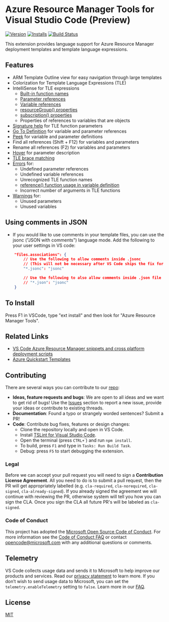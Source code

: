 # Azure Resource Manager Tools for Visual Studio Code (Preview)

[![Version](https://vsmarketplacebadge.apphb.com/version/ms-azuretools.azurerm-vscode-tools.svg)](https://marketplace.visualstudio.com/items?itemName=ms-azuretools.azurerm-vscode-tools) [![Installs](https://vsmarketplacebadge.apphb.com/installs-short/ms-azuretools.azurerm-vscode-tools.svg)](https://marketplace.visualstudio.com/items?itemName=ms-azuretools.azurerm-vscode-tools) [![Build Status](https://dev.azure.com/ms-azuretools/AzCode/_apis/build/status/vscode-azurearmtools)](https://dev.azure.com/ms-azuretools/AzCode/_build/latest?definitionId=10)

This extension provides language support for Azure Resource Manager deployment templates and template language expressions.

## Features
- ARM Template Outline view for easy navigation through large templates
- Colorization for Template Language Expressions (TLE)
- IntelliSense for TLE expressions
    - [Built-in function names](https://go.microsoft.com/fwlink/?LinkID=733958)
    - [Parameter references](https://go.microsoft.com/fwlink/?LinkID=733959)
    - [Variable references](https://go.microsoft.com/fwlink/?LinkID=733960)
    - [resourceGroup() properties](https://azure.microsoft.com/en-us/documentation/articles/resource-group-template-functions/#resourcegroup)
    - [subscription() properties](https://azure.microsoft.com/en-us/documentation/articles/resource-group-template-functions/#subscription)
    - Properties of references to variables that are objects
- [Signature help](https://code.visualstudio.com/docs/editor/editingevolved#_parameter-hints) for TLE function parameters
- [Go To Definition](https://code.visualstudio.com/docs/editor/editingevolved#_go-to-definition) for variable and parameter references
- [Peek](https://code.visualstudio.com/docs/editor/editingevolved#_peek) for variable and parameter definitions
- Find all references (Shift + F12) for variables and parameters
- Rename all references (F2) for variables and parameters
- [Hover](https://code.visualstudio.com/docs/editor/editingevolved#_hover) for parameter description
- [TLE brace matching](https://code.visualstudio.com/docs/editor/editingevolved#_bracket-matching)
- [Errors](https://code.visualstudio.com/docs/editor/editingevolved#_errors-warnings) for:
    - Undefined parameter references
    - Undefined variable references
    - Unrecognized TLE function names
    - [reference() function usage in variable definition](https://azure.microsoft.com/en-us/documentation/articles/resource-group-template-functions/#reference)
    - Incorrect number of arguments in TLE functions
- [Warnings](https://code.visualstudio.com/docs/editor/editingevolved#_errors-warnings) for:
    - Unused parameters
    - Unused variables

## Using comments in JSON

- If you would like to use comments in your template files, you can use the jsonc ("JSON with comments") language mode.  Add the following to your user settings in VS code:

```json
    "files.associations": {
        // Use the following to allow comments inside .jsonc
        // (This will not be necessary after VS Code ships the fix for https://github.com/Microsoft/vscode/issues/48969)
        "*.jsonc": "jsonc"

        // Use the following to also allow comments inside .json file
        // "*.json": "jsonc"
    }
```

## To Install

Press F1 in VSCode, type "ext install" and then look for "Azure Resource Manager Tools".

## Related Links

- [VS Code Azure Resource Manager snippets and cross platform deployment scripts](https://go.microsoft.com/fwlink/?LinkID=733962)
- [Azure Quickstart Templates](https://go.microsoft.com/fwlink/?LinkID=734038)

## Contributing
There are several ways you can contribute to our [repo](https://github.com/Microsoft/vscode-azurearmtools):

- **Ideas, feature requests and bugs**: We are open to all ideas and we want to get rid of bugs! Use the [Issues](https://github.com/Microsoft/vscode-azurearmtools/issues) section to report a new issue, provide your ideas or contribute to existing threads.
- **Documentation**: Found a typo or strangely worded sentences? Submit a PR!
- **Code**: Contribute bug fixes, features or design changes:
  - Clone the repository locally and open in VS Code.
  - Install [TSLint for Visual Studio Code](https://marketplace.visualstudio.com/items?itemName=eg2.tslint).
  - Open the terminal (press `CTRL+`\`) and run `npm install`.
  - To build, press `F1` and type in `Tasks: Run Build Task`.
  - Debug: press `F5` to start debugging the extension.

### Legal
Before we can accept your pull request you will need to sign a **Contribution License Agreement**. All you need to do is to submit a pull request, then the PR will get appropriately labelled (e.g. `cla-required`, `cla-norequired`, `cla-signed`, `cla-already-signed`). If you already signed the agreement we will continue with reviewing the PR, otherwise system will tell you how you can sign the CLA. Once you sign the CLA all future PR's will be labeled as `cla-signed`.

### Code of Conduct
This project has adopted the [Microsoft Open Source Code of Conduct](https://opensource.microsoft.com/codeofconduct/). For more information see the [Code of Conduct FAQ](https://opensource.microsoft.com/codeofconduct/faq/) or contact [opencode@microsoft.com](mailto:opencode@microsoft.com) with any additional questions or comments.

## Telemetry
VS Code collects usage data and sends it to Microsoft to help improve our products and services. Read our [privacy statement](https://go.microsoft.com/fwlink/?LinkID=528096&clcid=0x409) to learn more. If you don’t wish to send usage data to Microsoft, you can set the `telemetry.enableTelemetry` setting to `false`. Learn more in our [FAQ](https://code.visualstudio.com/docs/supporting/faq#_how-to-disable-telemetry-reporting).

## License

[MIT](LICENSE.md)
